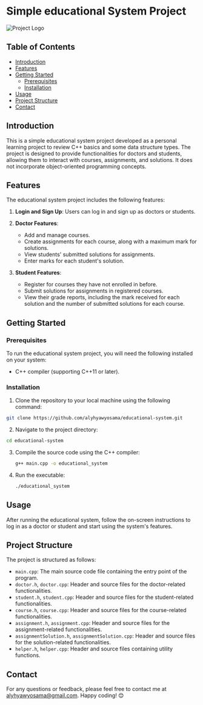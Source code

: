 # Simple educational System Project

![Project Logo](link_to_your_project_logo.png)

## Table of Contents
- [Introduction](#introduction)
- [Features](#features)
- [Getting Started](#getting-started)
  - [Prerequisites](#prerequisites)
  - [Installation](#installation)
- [Usage](#usage)
- [Project Structure](#project-structure)
- [Contact](#contact)

## Introduction
This is a simple educational system project developed as a personal learning project to review C++ basics and some data structure types. The project is designed to provide functionalities for doctors and students, allowing them to interact with courses, assignments, and solutions. It does not incorporate object-oriented programming concepts.

## Features
The educational system project includes the following features:

1. **Login and Sign Up**: Users can log in and sign up as doctors or students.

2. **Doctor Features**:
   - Add and manage courses.
   - Create assignments for each course, along with a maximum mark for solutions.
   - View students' submitted solutions for assignments.
   - Enter marks for each student's solution.

3. **Student Features**:
   - Register for courses they have not enrolled in before.
   - Submit solutions for assignments in registered courses.
   - View their grade reports, including the mark received for each solution and the number of submitted solutions for each course.

## Getting Started
### Prerequisites
To run the educational system project, you will need the following installed on your system:
- C++ compiler (supporting C++11 or later).

### Installation
1. Clone the repository to your local machine using the following command:
```bash
git clone https://github.com/alyhyawyosama/educational-system.git
```
2. Navigate to the project directory:
```bash
cd educational-system
```

3. Compile the source code using the C++ compiler:
   ```bash
   g++ main.cpp -o educational_system
   ```
4. Run the executable:
   ```bash
   ./educational_system
   ```




## Usage
After running the educational system, follow the on-screen instructions to log in as a doctor or student and start using the system's features.

## Project Structure
The project is structured as follows:
- `main.cpp`: The main source code file containing the entry point of the program.
- `doctor.h`, `doctor.cpp`: Header and source files for the doctor-related functionalities.
- `student.h`, `student.cpp`: Header and source files for the student-related functionalities.
- `course.h`, `course.cpp`: Header and source files for the course-related functionalities.
- `assignment.h`, `assignment.cpp`: Header and source files for the assignment-related functionalities.
- `assignmentSolution.h`, `assignmentSolution.cpp`: Header and source files for the solution-related functionalities.
- `helper.h`, `helper.cpp`: Header and source files containing utility functions.


## Contact
For any questions or feedback, please feel free to contact me at [alyhyawyosama@gmail.com](mailto:alyhyawyosama@gmail.com). Happy coding! 😊

